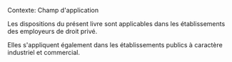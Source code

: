 Contexte: Champ d'application

Les dispositions du présent livre sont applicables dans les établissements des employeurs de droit privé.

Elles s'appliquent également dans les établissements publics à caractère industriel et commercial.